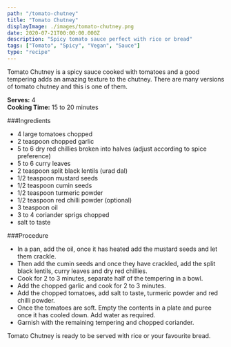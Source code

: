 ```yaml
---
path: "/tomato-chutney"
title: "Tomato Chutney"
displayImage: ./images/tomato-chutney.png
date: 2020-07-21T00:00:00.000Z
description: "Spicy tomato sauce perfect with rice or bread"
tags: ["Tomato", "Spicy", "Vegan", "Sauce"]
type: "recipe"
---
```


Tomato Chutney is a spicy sauce cooked with tomatoes and a good tempering adds an amazing texture to the chutney. There are many versions of tomato chutney and this is one of them. 

**Serves:** 4\
**Cooking Time:** 15 to 20 minutes

###Ingredients
- 4 large tomatoes chopped
- 2 teaspoon chopped garlic
- 5 to 6 dry red chillies broken into halves (adjust according to spice preference)
- 5 to 6 curry leaves
- 2 teaspoon split black lentils (urad dal)
- 1/2 teaspoon mustard seeds
- 1/2 teaspoon cumin seeds
- 1/2 teaspoon turmeric powder
- 1/2 teaspoon red chilli powder (optional)
- 3 teaspoon oil
- 3 to 4 coriander sprigs chopped
- salt to taste


###Procedure
- In a pan, add the oil, once it has heated add the mustard seeds and let them crackle.
- Then add the cumin seeds and once they have crackled, add the split black lentils, curry leaves and dry red chillies. 
- Cook for 2 to 3 minutes, separate half of the tempering in a bowl. 
- Add the chopped garlic and cook for 2 to 3 minutes. 
- Add the chopped tomatoes, add salt to taste, turmeric powder and red chilli powder. 
- Once the tomatoes are soft. Empty the contents in a plate and puree once it has cooled down. Add water as required. 
- Garnish with the remaining tempering and chopped coriander.

Tomato Chutney is ready to be served with rice or your favourite bread.